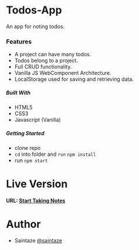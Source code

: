 # Todos-App
An app for noting todos. 

### Features
+ A project can have many todos.
+ Todos belong to a project.
+ Full CRUD functionality.
+ Vanilla JS WebComponent Architecture.
+ LocalStorage used for saving and retrieving data.

##### Built With
+ HTML5
+ CSS3
+ Javascript (Vanilla)

##### Getting Started
+ clone repo
+ `cd` into folder and `run` `npm install`
+ run `npm start`

# Live Version
#### URL: [Start Taking Notes](https://note-taking.ayezahmed.now.sh )

# Author
+ Saintaze [@saintaze](https://github.com/saintaze/)
